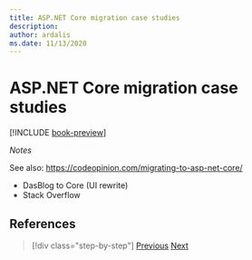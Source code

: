 ```yaml
---
title: ASP.NET Core migration case studies
description: 
author: ardalis
ms.date: 11/13/2020
---
```


# ASP.NET Core migration case studies

[!INCLUDE [book-preview](../../../includes/book-preview.md)]

*Notes*

See also: https://codeopinion.com/migrating-to-asp-net-core/

- DasBlog to Core (UI rewrite)
- Stack Overflow

## References

>[!div class="step-by-step"]
>[Previous](deployment-scenarios.md)
>[Next](dasblog-core-case-study.md)
